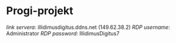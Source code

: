# Progi-projekt

_link servera_: illidimusdigitus.ddns.net
(149.62.38.2)
_RDP username_: Administrator
_RDP password_: IllidimusDigitus7

